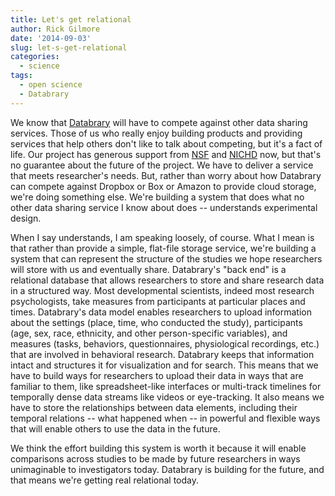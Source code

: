 ```yaml
---
title: Let's get relational
author: Rick Gilmore
date: '2014-09-03'
slug: let-s-get-relational
categories:
  - science
tags:
  - open science
  - Databrary
---
```


We know that [Databrary](http://databrary.org/) will have to compete against other data sharing services. Those of us who really enjoy building products and providing services that help others don't like to talk about competing, but it's a fact of life. Our project has generous support from [NSF](http://www.nsf.gov/awardsearch/showAward?AWD_ID=1238599&HistoricalAwards=false) and [NICHD](http://projectreporter.nih.gov/project_info_description.cfm?aid=8531595&icde=15908155&ddparam=&ddvalue=&ddsub=&cr=1&csb=default&cs=ASC) now, but that's no guarantee about the future of the project. We have to deliver a service that meets researcher's needs. But, rather than worry about how Databrary can compete against Dropbox or Box or Amazon to provide cloud storage, we're doing something else. We're building a system that does what no other data sharing service I know about does -- understands experimental design.

When I say understands, I am speaking loosely, of course. What I mean is that rather than provide a simple, flat-file storage service, we're building a system that can represent the structure of the studies we hope researchers will store with us and eventually share. Databrary's "back end" is a relational database that allows researchers to store and share research data in a structured way. Most developmental scientists, indeed most research psychologists, take measures from participants at particular places and times. Databrary's data model enables researchers to upload information about the settings (place, time, who conducted the study), participants (age, sex, race, ethnicity, and other person-specific variables), and measures (tasks, behaviors, questionnaires, physiological recordings, etc.) that are involved in behavioral research. Databrary keeps that information intact and structures it for visualization and for search. This means that we have to build ways for researchers to upload their data in ways that are familiar to them, like spreadsheet-like interfaces or multi-track timelines for temporally dense data streams like videos or eye-tracking. It also means we have to store the relationships between data elements, including their temporal relations -- what happened when -- in powerful and flexible ways that will enable others to use the data in the future.

We think the effort building this system is worth it because it will enable comparisons across studies to be made by future researchers in ways unimaginable to investigators today. Databrary is building for the future, and that means we're getting real relational today.